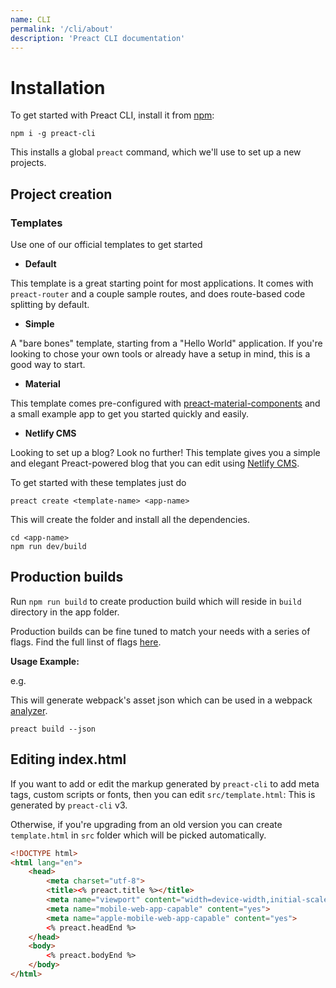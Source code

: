```yaml
---
name: CLI
permalink: '/cli/about'
description: 'Preact CLI documentation'
---
```


# Installation
To get started with Preact CLI, install it from [npm](https://npmjs.com/package/preact-cli):

```shell
npm i -g preact-cli
```

This installs a global `preact` command, which we'll use to set up a new projects.

## Project creation

### Templates
Use one of our official templates to get started

- **Default**

This template is a great starting point for most applications. It comes with `preact-router` and a couple sample routes, and does route-based code splitting by default.

- **Simple**

A "bare bones" template, starting from a "Hello World" application. If you're looking to chose your own tools or already have a setup in mind, this is a good way to start.

- **Material**

This template comes pre-configured with [preact-material-components](https://material.preactjs.com) and a small example app to get you started quickly and easily.

- **Netlify CMS**

Looking to set up a blog? Look no further! This template gives you a simple and elegant Preact-powered blog that you can edit using [Netlify CMS](https://www.netlifycms.org/).

To get started with these templates just do

```shell
preact create <template-name> <app-name>
```

This will create the folder and install all the dependencies.

```shell
cd <app-name>
npm run dev/build
```

## Production builds
Run `npm run build` to create production build which will reside in `build` directory in the app folder.

Production builds can be fine tuned to match your needs with a series of flags. Find the full linst of flags [here](https://github.com/preactjs/preact-cli#preact-build).

**Usage Example:**

e.g.

This will generate webpack's asset json which can be used in a webpack [analyzer](https://chrisbateman.github.io/webpack-visualizer/).

```shell
preact build --json
```

## Editing index.html
If you want to add or edit the markup generated by `preact-cli` to add meta tags, custom scripts or fonts, then you can edit `src/template.html`:
This is generated by `preact-cli` v3.

Otherwise, if you're upgrading from an old version you can create `template.html` in `src` folder which will be picked automatically.


```html
<!DOCTYPE html>
<html lang="en">
	<head>
		<meta charset="utf-8">
		<title><% preact.title %></title>
		<meta name="viewport" content="width=device-width,initial-scale=1">
		<meta name="mobile-web-app-capable" content="yes">
		<meta name="apple-mobile-web-app-capable" content="yes">
		<% preact.headEnd %>
	</head>
	<body>
		<% preact.bodyEnd %>
	</body>
</html>
```

